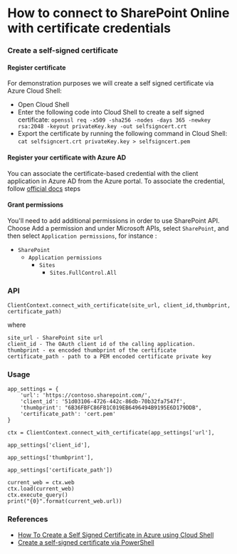 # How to connect to SharePoint Online with certificate credentials  

### Create a self-signed certificate

####  Register certificate

For demonstration purposes we will create a self signed certificate via Azure Cloud Shell:
- Open Cloud Shell
- Enter the following code into Cloud Shell to create a self signed certificate:
  `openssl req -x509 -sha256 -nodes -days 365 -newkey rsa:2048 -keyout privateKey.key -out selfsigncert.crt`
- Export the certificate by running the following command in Cloud Shell:
  `cat selfsigncert.crt privateKey.key > selfsigncert.pem`
  
  
#### Register your certificate with Azure AD

You can associate the certificate-based credential with the client application in Azure AD from the Azure portal. To associate the credential, follow [official docs](https://docs.microsoft.com/en-us/azure/cosmos-db/certificate-based-authentication#register-your-certificate-with-azure-ad) steps


#### Grant permissions

You'll need to add additional permissions in order to use SharePoint API. 
Choose Add a permission and under Microsoft APIs, select `SharePoint`, and then select `Application permissions`, for instance :


- `SharePoint`
  - `Application permissions`
    - `Sites`
      - `Sites.FullControl.All`





### API 

`ClientContext.connect_with_certificate(site_url, client_id,thumbprint, certificate_path)`

where 

```
site_url - SharePoint site url
client_id - The OAuth client id of the calling application. 
thumbprint - ex encoded thumbprint of the certificate
certificate_path - path to a PEM encoded certificate private key
```

### Usage


```
app_settings = {
    'url': 'https://contoso.sharepoint.com/',  
    'client_id': '51d03106-4726-442c-86db-70b32fa7547f', 
    'thumbprint': "6B36FBFC86FB1C019EB6496494B9195E6D179DDB",
    'certificate_path': 'cert.pem'
}

ctx = ClientContext.connect_with_certificate(app_settings['url'],
                                             app_settings['client_id'],
                                             app_settings['thumbprint'],
                                             app_settings['certificate_path'])

current_web = ctx.web
ctx.load(current_web)
ctx.execute_query()
print("{0}".format(current_web.url))
```




### References

 - [How To Create a Self Signed Certificate in Azure using Cloud Shell](https://techcommunity.microsoft.com/t5/itops-talk-blog/how-to-create-a-self-signed-certificate-in-azure-using-cloud/ba-p/401403)
 - [Create a self-signed certificate via PowerShell](https://docs.microsoft.com/en-us/powershell/module/pkiclient/new-selfsignedcertificate?view=win10-ps)   
